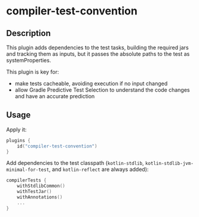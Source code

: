 # compiler-test-convention

## Description

This plugin adds dependencies to the test tasks, building the required jars and tracking them as inputs, but it passes the absolute paths to the test as systemProperties. 

This plugin is key for:
- make tests cacheable, avoiding execution if no input changed
- allow Gradle Predictive Test Selection to understand the code changes and have an accurate prediction

## Usage

Apply it: 
```kotlin
plugins {
    id("compiler-test-convention")
}
```

Add dependencies to the test classpath (`kotlin-stdlib`, `kotlin-stdlib-jvm-minimal-for-test`, and `kotlin-reflect` are always added):
```kotlin
compilerTests {
    withStdlibCommon()
    withTestJar()
    withAnnotations()
    ...
}
```
